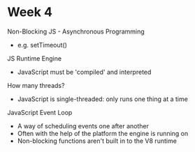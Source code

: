 # Week 4

Non-Blocking JS - Asynchronous Programming

* e.g. setTimeout\(\)

JS Runtime Engine

* JavaScript must be 'compiled' and interpreted

How many threads?

* JavaScript is single-threaded: only runs one thing at a time

JavaScript Event Loop

* A way of scheduling events one after another
* Often with the help of the platform the engine is running on
* Non-blocking functions aren't built in to the V8 runtime

